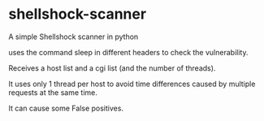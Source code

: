 shellshock-scanner
==================

A simple Shellshock scanner in python

uses the command sleep in different headers to check the vulnerability.

Receives a host list and a cgi list (and the number of threads). 

It uses only 1 thread per host to avoid time differences caused by multiple requests at the same time.

It can cause some False positives. 
